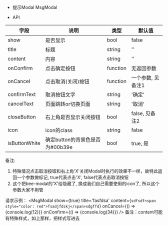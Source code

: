 - 提示Modal  MsgModal

- API

|字段                    |说明                          |类型              |默认值     
|---------------------- |------------------------------|------------------|--------------
| show                  | 是否显示                     |bool               |false
| title                 | 标题                         |string            |''
| content               | 内容                         |string            |''
| onConfirm             | 点击确定按钮                 |function           |无返回参数
| onCancel              | 点击取消(关闭)按钮            |function          |一个参数, 见备注1
| confirmText           | 取消按钮文字                  |string            |'确定'
| cancelText            | 页面跳转or切换页面             |string           |'取消'
| closeButton           | 右上角是否显示关闭按钮         |bool              |false, 见备注2
| icon                  | icon的class                  |string            |false
| isButtonWhite         | 确定button的背景色是否为#00b39e  |bool            |true, 是

备注:
1. 特殊情况点击取消按钮和右上角'X'关闭Modal时执行的效果不一样，故特此返回一个参数做标记, true代表点击'X', false代表点击取消按钮
2. 这个把bee-modal的'X'给隐藏了, 换成我们自己需要使用的icon了, 所以这个参数大家不用管

请求示例：
<MsgModal 
    show={true}
    title='fasfdsa'
    content={`sdfsdf<span style="color: red">fsadjfdskj</span>sdgffd`}
    onCancel={() => {console.log(12)}}
    onConfirm={() => {console.log(34)}}
/>
备注：content可能有特殊样式，如上那样，把样式写进去				